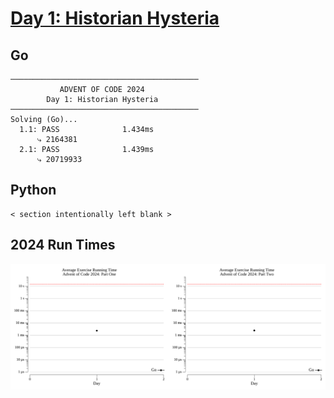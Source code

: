 # [Day 1: Historian Hysteria](https://adventofcode.com/2024/day/1)

<!-- These are helper text to make formatting the yearly readme consistent and easier...

[Day 1: Historian Hysteria][rm1]
[Go][go1]
[Python][py1]

[rm1]: 01-historianHysteria/README.md
[go1]: 01-historianHysteria/go
[py1]: 01-historianHysteria/py

-->

## Go

```text
──────────────────────────────────────────
           ADVENT OF CODE 2024            
        Day 1: Historian Hysteria         
──────────────────────────────────────────
Solving (Go)...
  1.1: PASS              1.434ms
      ⤷ 2164381
  2.1: PASS              1.439ms
      ⤷ 20719933
```

## Python

```text
< section intentionally left blank >
```

## 2024 Run Times

![2024 exercise run-time graphs](../run-times.png)
